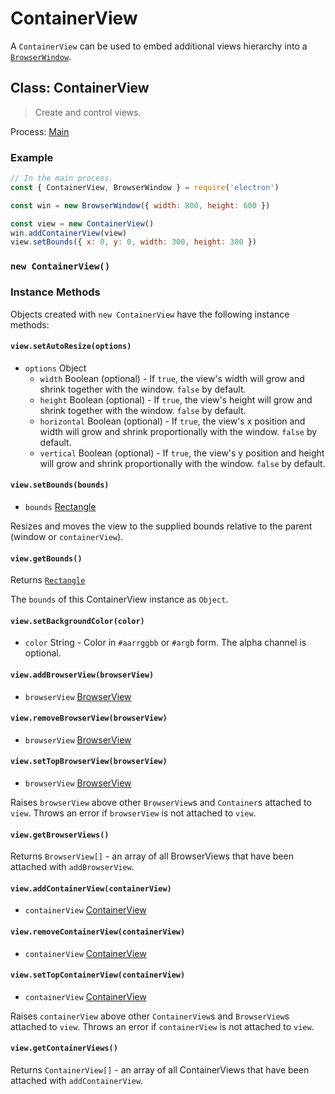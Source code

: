 # ContainerView

A `ContainerView` can be used to embed additional views hierarchy into a
[`BrowserWindow`](browser-window.md).

## Class: ContainerView

> Create and control views.

Process: [Main](../glossary.md#main-process)

### Example

```javascript
// In the main process.
const { ContainerView, BrowserWindow } = require('electron')

const win = new BrowserWindow({ width: 800, height: 600 })

const view = new ContainerView()
win.addContainerView(view)
view.setBounds({ x: 0, y: 0, width: 300, height: 300 })
```

### `new ContainerView()`

### Instance Methods

Objects created with `new ContainerView` have the following instance methods:

#### `view.setAutoResize(options)`

* `options` Object
  * `width` Boolean (optional) - If `true`, the view's width will grow and shrink together
    with the window. `false` by default.
  * `height` Boolean (optional) - If `true`, the view's height will grow and shrink
    together with the window. `false` by default.
  * `horizontal` Boolean (optional) - If `true`, the view's x position and width will grow
    and shrink proportionally with the window. `false` by default.
  * `vertical` Boolean (optional) - If `true`, the view's y position and height will grow
    and shrink proportionally with the window. `false` by default.

#### `view.setBounds(bounds)`

* `bounds` [Rectangle](structures/rectangle.md)

Resizes and moves the view to the supplied bounds relative to the parent (window or `containerView`).

#### `view.getBounds()`

Returns [`Rectangle`](structures/rectangle.md)

The `bounds` of this ContainerView instance as `Object`.

#### `view.setBackgroundColor(color)`

* `color` String - Color in `#aarrggbb` or `#argb` form. The alpha channel is
  optional.

#### `view.addBrowserView(browserView)`

* `browserView` [BrowserView](browser-view.md)

#### `view.removeBrowserView(browserView)`

* `browserView` [BrowserView](browser-view.md)

#### `view.setTopBrowserView(browserView)`

* `browserView` [BrowserView](browser-view.md)

Raises `browserView` above other `BrowserView`s and `Container`s attached
to `view`.
Throws an error if `browserView` is not attached to `view`.

#### `view.getBrowserViews()`

Returns `BrowserView[]` - an array of all BrowserViews that have been attached
with `addBrowserView`.

#### `view.addContainerView(containerView)`

* `containerView` [ContainerView](container-view.md)

#### `view.removeContainerView(containerView)`

* `containerView` [ContainerView](container-view.md)

#### `view.setTopContainerView(containerView)`

* `containerView` [ContainerView](container-view.md)

Raises `containerView` above other `ContainerView`s and `BrowserView`s attached
to `view`.
Throws an error if `containerView` is not attached to `view`.

#### `view.getContainerViews()`

Returns `ContainerView[]` - an array of all ContainerViews that have been attached
with `addContainerView`.
